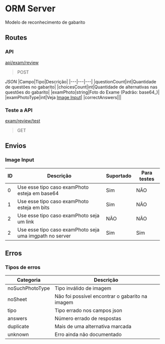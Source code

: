 # ORM Server
Modelo de reconhecimento de gabarito

## Routes
### API
[api/exam/review](https://gabarito-ibrep.onrender.com/aí/exam/review/)
> POST

_JSON_
|Campo|Tipo|Descrição|
|---|---|---|
|questionCount|int|Quantidade de questões no gabarito|
|choicesCount|int|Quantidade de alternativas nas questões do gabarito|
|examPhoto|string|Foto do Exame (Padrão: base64_)|
|examPhotoType|int|Veja [Image Input](#image-input)|
|correctAnswers|||

### Teste a API
[exam/review/test](https://gabarito-ibrep.onrender.com/exam/review/test)
> GET

## Envios
### Image Input
|ID|Descrição|Suportado|Para testes|
|---|---|---|---|
|0|Use esse tipo caso examPhoto esteja em base64|Sim|NÂO|
|1|Use esse tipo caso examPhoto esteja em bits|Sim|NÂO|
|2|Use esse tipo caso examPhoto seja um link|NÂO|NÂO|
|2|Use esse tipo caso examPhoto seja uma imgpath no server|Sim|Sim|

## Erros
### Tipos de erros
|Categoria|Descrição|
|---|---|
|noSuchPhotoType|Tipo inválido de imagem|
|noSheet|Não foi possível encontrar o gabarito na imagem|
|tipo|Tipo errado nos campos json|
|answers|Número errado de respostas|
|duplicate|Mais de uma alternativa marcada|
|unknown|Erro ainda não documentado|
